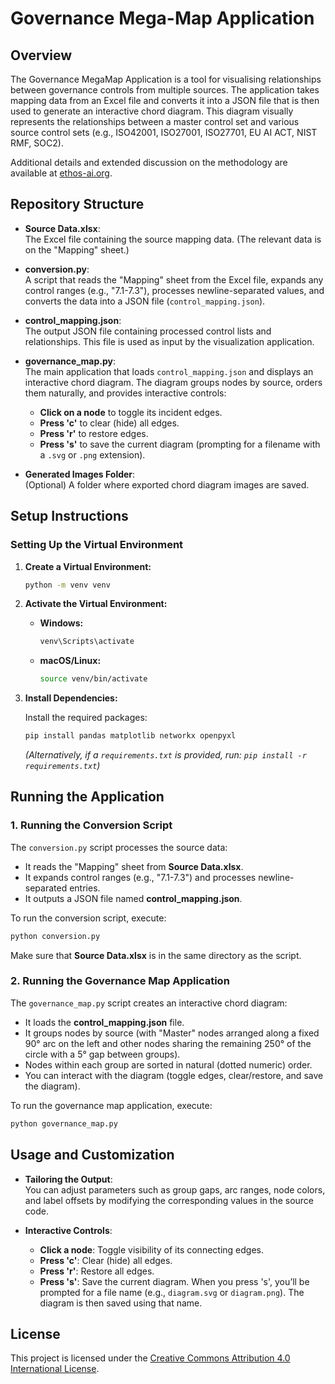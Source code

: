 
# Governance Mega-Map Application

## Overview

The Governance MegaMap Application is a tool for visualising relationships between governance controls from multiple sources. The application takes mapping data from an Excel file and converts it into a JSON file that is then used to generate an interactive chord diagram. This diagram visually represents the relationships between a master control set and various source control sets (e.g., ISO42001, ISO27001, ISO27701, EU AI ACT, NIST RMF, SOC2).

Additional details and extended discussion on the methodology are available at [ethos-ai.org](https://ethos-ai.org).

## Repository Structure

- **Source Data.xlsx**:  
  The Excel file containing the source mapping data. (The relevant data is on the "Mapping" sheet.)

- **conversion.py**:  
  A script that reads the "Mapping" sheet from the Excel file, expands any control ranges (e.g., "7.1-7.3"), processes newline-separated values, and converts the data into a JSON file (`control_mapping.json`).

- **control_mapping.json**:  
  The output JSON file containing processed control lists and relationships. This file is used as input by the visualization application.

- **governance_map.py**:  
  The main application that loads `control_mapping.json` and displays an interactive chord diagram. The diagram groups nodes by source, orders them naturally, and provides interactive controls:
  - **Click on a node** to toggle its incident edges.
  - **Press 'c'** to clear (hide) all edges.
  - **Press 'r'** to restore edges.
  - **Press 's'** to save the current diagram (prompting for a filename with a `.svg` or `.png` extension).

- **Generated Images Folder**:  
  (Optional) A folder where exported chord diagram images are saved.

## Setup Instructions

### Setting Up the Virtual Environment

1. **Create a Virtual Environment:**

   ```bash
   python -m venv venv
   ```

2. **Activate the Virtual Environment:**

   - **Windows:**
     ```bash
     venv\Scripts\activate
     ```
   - **macOS/Linux:**
     ```bash
     source venv/bin/activate
     ```

3. **Install Dependencies:**

   Install the required packages:
   ```bash
   pip install pandas matplotlib networkx openpyxl
   ```
   
   *(Alternatively, if a `requirements.txt` is provided, run: `pip install -r requirements.txt`)*

## Running the Application

### 1. Running the Conversion Script

The `conversion.py` script processes the source data:
- It reads the "Mapping" sheet from **Source Data.xlsx**.
- It expands control ranges (e.g., "7.1-7.3") and processes newline-separated entries.
- It outputs a JSON file named **control_mapping.json**.

To run the conversion script, execute:
```bash
python conversion.py
```
Make sure that **Source Data.xlsx** is in the same directory as the script.

### 2. Running the Governance Map Application

The `governance_map.py` script creates an interactive chord diagram:
- It loads the **control_mapping.json** file.
- It groups nodes by source (with "Master" nodes arranged along a fixed 90° arc on the left and other nodes sharing the remaining 250° of the circle with a 5° gap between groups).
- Nodes within each group are sorted in natural (dotted numeric) order.
- You can interact with the diagram (toggle edges, clear/restore, and save the diagram).

To run the governance map application, execute:
```bash
python governance_map.py
```

## Usage and Customization

- **Tailoring the Output**:  
  You can adjust parameters such as group gaps, arc ranges, node colors, and label offsets by modifying the corresponding values in the source code.

- **Interactive Controls**:  
  - **Click a node**: Toggle visibility of its connecting edges.
  - **Press 'c'**: Clear (hide) all edges.
  - **Press 'r'**: Restore all edges.
  - **Press 's'**: Save the current diagram. When you press 's', you’ll be prompted for a file name (e.g., `diagram.svg` or `diagram.png`). The diagram is then saved using that name.

## License

This project is licensed under the [Creative Commons Attribution 4.0 International License](https://creativecommons.org/licenses/by/4.0/).

